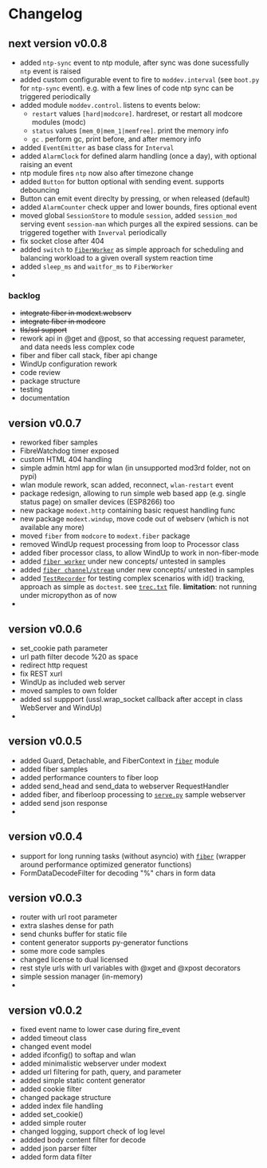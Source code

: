 
# Changelog

## next version v0.0.8

- added `ntp-sync` event to ntp module, after sync was done sucessfully `ntp` event is raised
- added custom configurable event to fire to `moddev.interval`
 (see `boot.py` for `ntp-sync` event).
 e.g. with a few lines of code ntp sync can be triggered periodically 
- added module `moddev.control`. listens to events below:
  - `restart` values `[hard|modcore]`. hardreset, or restart all modcore modules (modc)
  - `status` values `[mem_0|mem_1|memfree]`. print the memory info
  - `gc` . perform gc, print before, and after memory info
- added `EventEmitter` as base class for `Interval`
- added `AlarmClock` for defined alarm handling (once a day), with optional raising an event
- ntp module fires `ntp` now also after timezone change
- added `Button` for button optional with sending event. supports debouncing
- Button can emit event direclty by pressing, or when released (default)
- added `AlarmCounter` check upper and lower bounds, fires optional event
- moved global `SessionStore` to module `session`, added `session_mod` serving event `session-man`
 which purges all the expired sessions. can be triggered together with `Inverval` periodically
 - fix socket close after 404
 - added `switch` to [`FiberWorker`](https://github.com/kr-g/mpymodcore/blob/master/samples/untested/fiber_worker.py)
  as simple approach for scheduling and balancing workload to a given overall system reaction time
- added `sleep_ms` and `waitfor_ms` to `FiberWorker`
- 



### backlog

- ~~integrate fiber in modext.webserv~~
- ~~integrate fiber in modcore~~
- ~~tls/ssl support~~
- rework api in @get and @post, so that accessing request parameter, and data needs less complex code
- fiber and fiber call stack, fiber api change
- WindUp configuration rework
- code review 
- package structure
- testing
- documentation


## version v0.0.7

- reworked fiber samples
- FibreWatchdog timer exposed
- custom HTML 404 handling
- simple admin html app for wlan (in unsupported mod3rd folder, not on pypi)
- wlan module rework, scan added, reconnect, `wlan-restart` event
- package redesign, allowing to run simple web based app (e.g. single status page) 
 on smaller devices (ESP8266) too
- new package `modext.http` containing basic request handling func
- new package `modext.windup`, move code out of webserv (which is not available any more)
- moved `fiber` from `modcore` to `modext.fiber` package
- removed WindUp request processing from loop to Processor class
- added fiber processor class, to allow WindUp to work in non-fiber-mode
- added [`fiber worker`](https://github.com/kr-g/mpymodcore/blob/master/samples/untested/fiber_worker.py)
 under new concepts/ untested in samples
- added [`fiber channel/stream`](https://github.com/kr-g/mpymodcore/blob/master/samples/untested/fiber_channel.py)
 under new concepts/ untested in samples
- added [`TestRecorder`](https://github.com/kr-g/mpymodcore/blob/master/modext/testrecorder/testrecorder.py) 
 for testing complex scenarios with id() tracking, approach as simple as `doctest`.
 see [`trec.txt`](https://github.com/kr-g/mpymodcore/blob/master/modext/testrecorder/testrecorder.trec.txt) file.
 __limitation__: not running under micropython as of now
- 


## version v0.0.6

- set_cookie path parameter
- url path filter decode %20 as space
- redirect http request
- fix REST xurl
- WindUp as included web server
- moved samples to own folder
- added ssl suppport (ussl.wrap_socket callback after accept in class WebServer and WindUp)
- 


## version v0.0.5

- added Guard, Detachable, and FiberContext in
 [`fiber`](https://github.com/kr-g/mpymodcore/blob/master/modext/fiber/core.py)
 module
- added fiber samples
- added performance counters to fiber loop
- added send_head and send_data to webserver RequestHandler
- added fiber, and fiberloop processing to
 [`serve.py`](https://github.com/kr-g/mpymodcore/blob/master/modext/webserv/serve.py)
 sample webserver 
- added send json response
-


## version v0.0.4 

- support for long running tasks (without asyncio) with
 [`fiber`](https://github.com/kr-g/mpymodcore/blob/master/modext/fiber/core.py)
 (wrapper around performance optimized generator functions)
- FormDataDecodeFilter for decoding "%" chars in form data


## version v0.0.3

- router with url root parameter
- extra slashes dense for path
- send chunks buffer for static file
- content generator supports py-generator functions
- some more code samples
- changed license to dual licensed
- rest style urls with url variables with @xget and @xpost decorators
- simple session manager (in-memory)
- 


## version v0.0.2

- fixed event name to lower case during fire_event
- added timeout class
- changed event model
- added ifconfig() to softap and wlan
- added minimalistic webserver under modext
- added url filtering for path, query, and parameter
- added simple static content generator
- added cookie filter
- changed package structure
- added index file handling
- added set_cookie()
- added simple router
- changed logging, support check of log level
- addded body content filter for decode
- added json parser filter
- added form data filter

